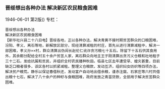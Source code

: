 ### 晋绥想出各种办法  解决新区农民粮食困难

1946-06-01
第2版()
专栏：

    晋绥想出各种办法
    解决新区农民粮食困难
    【新华社兴县二十八日电】晋绥各地，正以各种办法，解决青黄不接时期贫苦群众的口粮困难，汾阳、孝义、离石等地，新解放区部分，现经清算减租的村庄，首先从进行清算减租中，解决一部困难，孝义孙××村，群众清算出伪闾长赵伦仁讹诈贪污粮七十五石。除留下十五石供其食用外，其余都分配给全村五十余户贫苦人家，离石群众向地主王子刚清算出贪污义仓粮和社地租子三十二石，发给抗属和贫民，并组织全村农民播种秋田。临县七区去年遭受旱、蝗灾甚重，目前缺乏口粮者很多，该区各村以抓紧减租，整理义仓粮款，发动互济，组织妇女纺织等四项办法，解决贫户粮荒。静乐以保证春借秋还，发动富户自动地出借余粮，谨赤注窳、石家庄等六村共借出粮十七石，解决了八十余户的种籽与食粮困难，政府发放之青苗贷款，全部用于解决贫苦群众困难。
